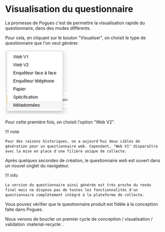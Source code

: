 # Visualisation du questionnaire

La promesse de Pogues c'est de permettre la visualisation rapide du questionnaire, dans des modes différents.

Pour cela, en cliquant sur le bouton "Visualiser", on choisit le type de questionnaire que l'on veut générer.

![Choix des visualisations](../../img/pogues/visualisation-choix.png)

Pour cette première fois, on choisit l'option "Web V2".

!!! note

    Pour des raisons historiques, on a aujourd'hui deux cibles de génération pour un questionnaire web. Cependant, "Web V1" disparaîtra avec la mise en place d'une filière unique de collecte.

Après quelques secondes de création, le questionnaire _web_ est ouvert dans un nouvel onglet du navigateur.

!!! info

    La version du questionnaire ainsi générée est très proche du rendu final mais ne dispose pas de toutes les fonctionnalités d'un questionnaire complètement intégré à la plateforme de collecte.

Vous pouvez vérifier que le questionnaire produit est fidèle à la conception faite dans Pogues.

Nous venons de boucler un premier cycle de conception / visualisation / validation :material-recycle: .